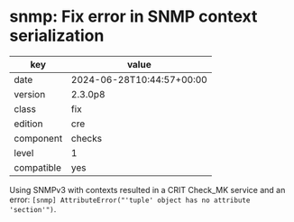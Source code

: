[//]: # (werk v2)
# snmp: Fix error in SNMP context serialization

key        | value
---------- | ---
date       | 2024-06-28T10:44:57+00:00
version    | 2.3.0p8
class      | fix
edition    | cre
component  | checks
level      | 1
compatible | yes

Using SNMPv3 with contexts resulted in a CRIT Check_MK service and an error:
`[snmp] AttributeError("'tuple' object has no attribute 'section'")`.

